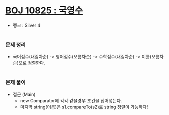 # [BOJ 10825 : 국영수](https://www.acmicpc.net/problem/10825)
- 랭크 : Silver 4
  <br><br>
  
### 문제 정리
- 국어점수(내림차순) -> 영어점수(오름차순) -> 수학점수(내림차순) -> 이름(오름차순)으로 정렬한다.
<br><br>

### 문제 풀이
- 접근 (Main)
  - new Comparator에 각각 같을경우 조건을 집어넣는다.
  - 마지막 string(이름)은 s1.compareTo(s2)로 string 정렬이 가능하다!
    
    


    
    


